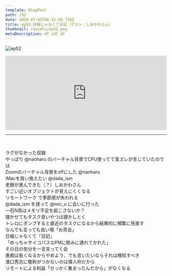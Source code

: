 ```yaml
---  
template: BlogPost  
path: /52
date: 2020-07-02T06:15:50.738Z  
title: ep52:日報じゃなくて日記（ゲスト：しおかわさん）
thumbnail: /assets/ep52.png
metaDescription: df sdf df  
---  
```

![ep52](/assets/ep52.png)  

<iframe src="https://open.spotify.com/embed/episode/3HqL59GoBcX7vYT8xdwfU6" width="100%" height="232" frameBorder="0" allowfullscreen="" allow="autoplay; clipboard-write; encrypted-media; fullscreen; picture-in-picture"></iframe>


***
  
</br>

ラグがなかった収録  
やっぱり @naoharu のバーチャル背景でCPU使ってて音ズレが生じていたのでは  
Zoomのバーチャル背景をoffにした @naoharu  
iMacを買い換えたい @dada\_ism  
老眼が進んできた（？）しおかわさん  
すごい近いオブジェクトが見えにくくなる    
リモートワーク で季節感が失われる  
@dada\_ism を誘って @mic_u に会いに行った  
一石N鳥はメモリ不足を起こさないか？  
寝かせてもタスク良いやつは寝かしとく  
トレロにダンプすると直近のタスクになるから結果的に頻繁に見直す  
なんでも言っても良い場「お茶会」  
日報じゃなくて「日記」  
「めっちゃサイコパスなPMに飲みに連れてかれた」  
その日の気分を一言言ってく会  
愚痴は長くなるからやめよう、でも言いたいならそれは検知すべき  
濱口秀志に敬称がつかないのは偉人枠だから  
リモートによる利益「せっかく集まったんだから」がなくなる  